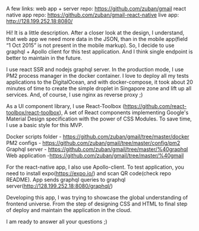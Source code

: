 A few links:
web app + server repo: https://github.com/zuban/gmail
react native app repo: https://github.com/zuban/gmail-react-native
live app: http://128.199.252.18:8080/

Hi! It is a little description.
After a closer look at the design, I understand, that web app we need more data in the JSON, than in the mobile app(field “1 Oct 2015” is not present in the mobile markup). So, I decide to use graphql + Apollo client for this test application. And I think single endpoint is better to maintain in the future.

I use react SSR and nodejs graphql server. In the production mode, I use PM2 process manager in the docker container. I love to deploy all my tests applications to the DigitalOcean, and with docker-compose, it took about 20 minutes of time to create the simple droplet in Singapore zone and lift up all services. And, of course, I use nginx as reverse proxy ;)

As a UI component library, I use React-Toolbox (https://github.com/react-toolbox/react-toolbox), A set of React components implementing Google's Material Design specification with the power of CSS Modules. To save time, I use a basic style for this MVP.


Docker scripts folder - https://github.com/zuban/gmail/tree/master/docker
PM2 configs - https://github.com/zuban/gmail/tree/master/config/pm2
Graphql server - https://github.com/zuban/gmail/tree/master/%40graphql
Web application -https://github.com/zuban/gmail/tree/master/%40gmail

For the react-native app, I also use Apollo-client. To test application, you need to install expo(https://expo.io/) and scan QR code(check repo README). App sends graphql queries to graphql server(http://128.199.252.18:8080/graphql/)

Developing this app, I was trying to showcase the global understanding of frontend universe. From the step of designing CSS and HTML to final step of deploy and maintain the application in the cloud.

I am ready to answer all your questions ;)
